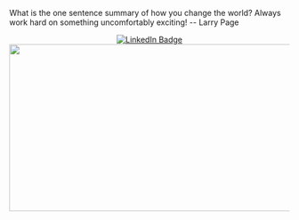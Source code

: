 
  <div>
    <p>
      What is the one sentence summary of how you change the world? Always work hard on something uncomfortably exciting! -- Larry Page
    </p>
    <div id="header" align="center">
      <div id="badges">
        <a href="https://www.linkedin.com/in/huytd11" target="_blank">
          <img
            src="https://img.shields.io/badge/LinkedIn-blue?style=for-the-badge&logo=linkedin&logoColor=white"
            alt="LinkedIn Badge"
          />
        </a>
      </div>
    </div>
    <div align="center">
      <img
        src="https://media.giphy.com/media/dWesBcTLavkZuG35MI/giphy.gif"
        width="600"
        height="300"
      />
    </div>
  </div>
